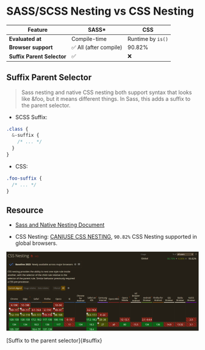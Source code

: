 # SASS/SCSS Nesting vs CSS Nesting

| Feature                    | **SASS\***             | **CSS**           |
| -------------------------- | ---------------------- | ----------------- |
| **Evaluated at**           | Compile-time           | Runtime by `is()` |
| **Browser support**        | ✅ All (after compile) | 90.82%            |
| **Suffix Parent Selector** | ✅                     | ❌                |

## Suffix Parent Selector

> Sass nesting and native CSS nesting both support syntax that looks like &foo, but it means different things. In Sass, this adds a suffix to the parent selector.

- SCSS Suffix:

```scss
.class {
  &-suffix {
    /* ... */
  }
}
```

- CSS:

```css
.foo-suffix {
  /* ... */
}
```

## Resource

- [Sass and Native Nesting Document](https://sass-lang.com/blog/sass-and-native-nesting/)

- CSS Nesting: [CANIUSE CSS NESTING](https://caniuse.com/css-nesting), `90.82%` CSS Nesting supported in global browsers.

![CSS Nesting in caniuse 2025](<CSS_Nesting(caniuse).png>)

[Suffix to the parent selector]{#suffix}
